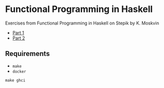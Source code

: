 # Functional Programming in Haskell

Exercises from Functional Programming in Haskell on Stepik by K. Moskvin
* [Part 1](https://stepik.org/course/75)
* [Part 2](https://stepik.org/course/693)

## Requirements
* `make`
* `docker`

```make ghci```
